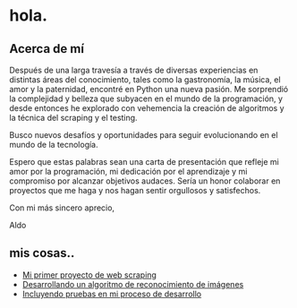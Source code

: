 <!DOCTYPE html>
<html>
<body>
	<h1>hola.</h1>
	<h2>Acerca de mí</h2>
<p>Después de una larga travesía a través de diversas experiencias en distintas áreas del conocimiento, tales como la gastronomía, la música, el amor y la paternidad, encontré en Python una nueva pasión. Me sorprendió la complejidad y belleza que subyacen en el mundo de la programación, y desde entonces he explorado con vehemencia la creación de algoritmos y la técnica del scraping y el testing.</p>

<p>Busco nuevos desafíos y oportunidades para seguir evolucionando en el mundo de la tecnología.</p>

<p>Espero que estas palabras sean una carta de presentación que refleje mi amor por la programación, mi dedicación por el aprendizaje y mi compromiso por alcanzar objetivos audaces. Sería un honor colaborar en proyectos que me haga y nos hagan sentir orgullosos y satisfechos.</p>

<p>Con mi más sincero aprecio,</p>
<p>Aldo</p>
	<h2>mis cosas..</h2>
	<ul>
		<li><a href="#">Mi primer proyecto de web scraping</a></li>
		<li><a href="#">Desarrollando un algoritmo de reconocimiento de imágenes</a></li>
		<li><a href="#">Incluyendo pruebas en mi proceso de desarrollo</a></li>
	</ul>
</body>
</html>
